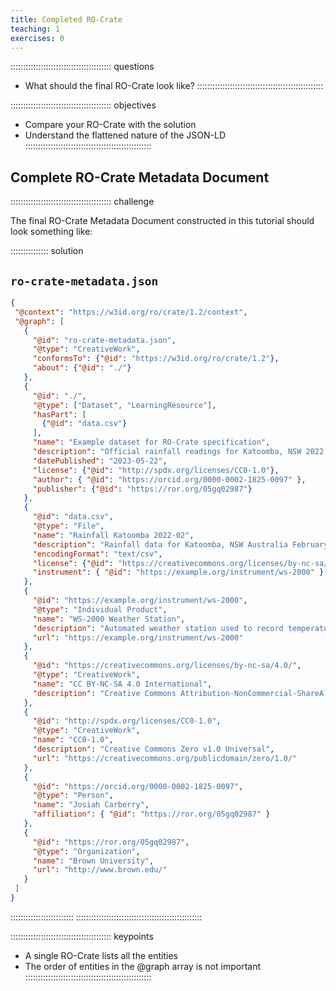 ```yaml
---
title: Completed RO-Crate
teaching: 1
exercises: 0
---
```


:::::::::::::::::::::::::::::::::::::::: questions
- What should the final RO-Crate look like?
::::::::::::::::::::::::::::::::::::::::::::::::::

:::::::::::::::::::::::::::::::::::::::: objectives
- Compare your RO-Crate with the solution
- Understand the flattened nature of the JSON-LD
::::::::::::::::::::::::::::::::::::::::::::::::::

## Complete RO-Crate Metadata Document

:::::::::::::::::::::::::::::::::::::::: challenge


The final RO-Crate Metadata Document constructed in this tutorial should look something like:

:::::::::::::::  solution
## `ro-crate-metadata.json`

```json
{
 "@context": "https://w3id.org/ro/crate/1.2/context",
 "@graph": [
   {
     "@id": "ro-crate-metadata.json",
     "@type": "CreativeWork",
     "conformsTo": {"@id": "https://w3id.org/ro/crate/1.2"},
     "about": {"@id": "./"}
   },
   {
     "@id": "./",
     "@type": ["Dataset", "LearningResource"],
     "hasPart": [
       {"@id": "data.csv"}
     ],
     "name": "Example dataset for RO-Crate specification",
     "description": "Official rainfall readings for Katoomba, NSW 2022, Australia",
     "datePublished": "2023-05-22",
     "license": {"@id": "http://spdx.org/licenses/CC0-1.0"},
     "author": { "@id": "https://orcid.org/0000-0002-1825-0097" },
     "publisher": {"@id": "https://ror.org/05gq02987"}
   },
   {
     "@id": "data.csv",
     "@type": "File",
     "name": "Rainfall Katoomba 2022-02",
     "description": "Rainfall data for Katoomba, NSW Australia February 2022",
     "encodingFormat": "text/csv",
     "license": {"@id": "https://creativecommons.org/licenses/by-nc-sa/4.0/"},
     "instrument": { "@id": "https://example.org/instrument/ws-2000" }
   },
   {
     "@id": "https://example.org/instrument/ws-2000",
     "@type": "Individual Product",
     "name": "WS-2000 Weather Station",
     "description": "Automated weather station used to record temperature and rainfall data.",
     "url": "https://example.org/instrument/ws-2000"
   },
   {
     "@id": "https://creativecommons.org/licenses/by-nc-sa/4.0/",
     "@type": "CreativeWork",
     "name": "CC BY-NC-SA 4.0 International",
     "description": "Creative Commons Attribution-NonCommercial-ShareAlike 4.0 International"
   },
   {
     "@id": "http://spdx.org/licenses/CC0-1.0",
     "@type": "CreativeWork",
     "name": "CC0-1.0",
     "description": "Creative Commons Zero v1.0 Universal",
     "url": "https://creativecommons.org/publicdomain/zero/1.0/"
   },
   {
     "@id": "https://orcid.org/0000-0002-1825-0097",
     "@type": "Person", 
     "name": "Josiah Carberry",
     "affiliation": { "@id": "https://ror.org/05gq02987" }
   },
   {
     "@id": "https://ror.org/05gq02987",
     "@type": "Organization",
     "name": "Brown University",
     "url": "http://www.brown.edu/"
   }
 ]
}
```
:::::::::::::::::::::::::
::::::::::::::::::::::::::::::::::::::::::::::::::

:::::::::::::::::::::::::::::::::::::::: keypoints
- A single RO-Crate lists all the entities
- The order of entities in the @graph array is not important
::::::::::::::::::::::::::::::::::::::::::::::::::